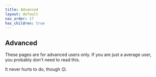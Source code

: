 ```yaml
---
title: Advanced
layout: default
nav_order: 17
has_children: true
---
```


## Advanced

These pages are for advanced users only. If you are just a average user, you probably don't need to read this. 

It never hurts to do, though 😉.
